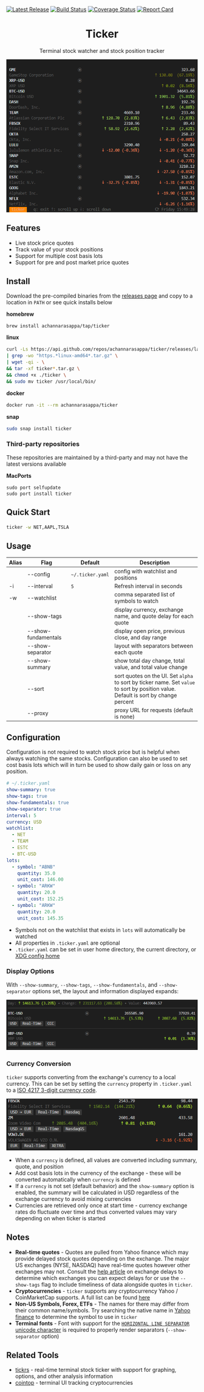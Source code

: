 <p>
    <a href="https://github.com/achannarasappa/ticker/releases"><img src="https://img.shields.io/github/v/release/achannarasappa/ticker" alt="Latest Release"></a>
    <a href="https://github.com/achannarasappa/ticker/actions"><img src="https://github.com/achannarasappa/ticker/workflows/test/badge.svg" alt="Build Status"></a>
    <a href='https://coveralls.io/github/achannarasappa/ticker?branch=master'><img src='https://coveralls.io/repos/github/achannarasappa/ticker/badge.svg?branch=master' alt='Coverage Status' /></a>
    <a href='https://goreportcard.com/badge/github.com/achannarasappa/ticker'><img src='https://goreportcard.com/badge/github.com/achannarasappa/ticker' alt='Report Card' /></a>
</p>

<h1 align="center">Ticker</h2>
<p align="center">
Terminal stock watcher and stock position tracker
</p>
<p align="center">
<img align="center" src="./docs/ticker.gif" />
</p>

## Features

* Live stock price quotes
* Track value of your stock positions
* Support for multiple cost basis lots
* Support for pre and post market price quotes

## Install

Download the pre-compiled binaries from the [releases page](https://github.com/achannarasappa/ticker/releases) and copy to a location in `PATH` or see quick installs below

**homebrew**
```
brew install achannarasappa/tap/ticker
```

**linux**
```sh
curl -Ls https://api.github.com/repos/achannarasappa/ticker/releases/latest \
| grep -wo "https.*linux-amd64*.tar.gz" \
| wget -qi - \
&& tar -xf ticker*.tar.gz \
&& chmod +x ./ticker \
&& sudo mv ticker /usr/local/bin/
```

**docker**
```sh
docker run -it --rm achannarasappa/ticker
```

**snap**
```sh
sudo snap install ticker
```

### Third-party repositories
These repositories are maintained by a third-party and may not have the latest versions available

**MacPorts**
```
sudo port selfupdate
sudo port install ticker
```

## Quick Start

```sh
ticker -w NET,AAPL,TSLA
```

## Usage
|Alias|Flag|Default|Description|
|-|-|-|-|
|  |--config|`~/.ticker.yaml`|config with watchlist and positions|
|-i|--interval|`5`|Refresh interval in seconds|
|-w|--watchlist||comma separated list of symbols to watch|
|  |--show-tags||display currency, exchange name, and quote delay for each quote |
|  |--show-fundamentals||display open price, previous close, and day range |
|  |--show-separator||layout with separators between each quote|
|  |--show-summary||show total day change, total value, and total value change|
|  |--sort||sort quotes on the UI. Set `alpha` to sort by ticker name. Set `value` to sort by position value. Default is sort by change percent|
|  |--proxy||proxy URL for requests (default is none)|

## Configuration

Configuration is not required to watch stock price but is helpful when always watching the same stocks. Configuration can also be used to set cost basis lots which will in turn be used to show daily gain or loss on any position.

```yaml
# ~/.ticker.yaml
show-summary: true
show-tags: true
show-fundamentals: true
show-separator: true
interval: 5
currency: USD
watchlist:
  - NET
  - TEAM
  - ESTC
  - BTC-USD
lots:
  - symbol: "ABNB"
    quantity: 35.0
    unit_cost: 146.00
  - symbol: "ARKW"
    quantity: 20.0
    unit_cost: 152.25
  - symbol: "ARKW"
    quantity: 20.0
    unit_cost: 145.35
```

* Symbols not on the watchlist that exists in `lots` will automatically be watched
* All properties in `.ticker.yaml` are optional
* `.ticker.yaml` can be set in user home directory, the current directory, or [XDG config home](https://specifications.freedesktop.org/basedir-spec/basedir-spec-latest.html)

### Display Options

With  `--show-summary`, `--show-tags`, `--show-fundamentals`, and `--show-separator` options set, the layout and information displayed expands:

<img src="./docs/ticker-all-options.png" />

### Currency Conversion

`ticker` supports converting from the exchange's currency to a local currency. This can be set by setting the `currency` property in `.ticker.yaml` to a [ISO 4217 3-digit currency code](https://docs.1010data.com/1010dataReferenceManual/DataTypesAndFormats/currencyUnitCodes.html).

<img src="./docs/ticker-currency.png" />

* When a `currency` is defined, all values are converted including summary, quote, and position
* Add cost basis lots in the currency of the exchange - these will be converted automatically when `currency` is defined
* If a `currency` is not set (default behavior) and the `show-summary` option is enabled, the summary will be calculated in USD regardless of the exchange currency to avoid mixing currencies
* Currencies are retrieved only once at start time - currency exchange rates do fluctuate over time and thus converted values may vary depending on when ticker is started 

## Notes

* **Real-time quotes** - Quotes are pulled from Yahoo finance which may provide delayed stock quotes depending on the exchange. The major US exchanges (NYSE, NASDAQ) have real-time quotes however other exchanges may not. Consult the [help article](https://help.yahoo.com/kb/SLN2310.html) on exchange delays to determine which exchanges you can expect delays for or use the `--show-tags` flag to include timeliness of data alongside quotes in `ticker`.
* **Cryptocurrencies**  - `ticker` supports any cryptocurrency Yahoo / CoinMarketCap supports. A full list can be found [here](https://finance.yahoo.com/cryptocurrencies?offset=0&count=100)
* **Non-US Symbols, Forex, ETFs** - The names for there may differ from their common name/symbols. Try searching the native name in [Yahoo finance](https://finance.yahoo.com/) to determine the symbol to use in `ticker`
* **Terminal fonts** - Font with support for the [`HORIZONTAL LINE SEPARATOR` unicode character](https://www.fileformat.info/info/unicode/char/23af/fontsupport.htm) is required to properly render separators (`--show-separator` option)

## Related Tools

* [tickrs](https://github.com/tarkah/tickrs) - real-time terminal stock ticker with support for graphing, options, and other analysis information
* [cointop](https://github.com/miguelmota/cointop) - terminal UI tracking cryptocurrencies
